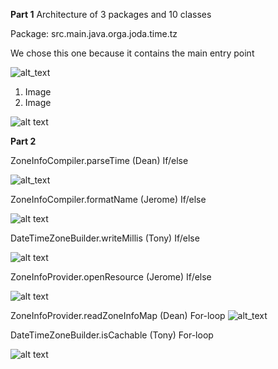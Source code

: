 **Part 1**
Architecture of 3 packages and 10 classes

Package: src.main.java.orga.joda.time.tz

We chose this one because it contains the main entry point

![alt_text](src.main.java.orga.joda.time.tz.jpg "tz package")



1. Image
2. Image


![alt text](Assignment1_CallGraph.jpg "call graph")




**Part 2**

ZoneInfoCompiler.parseTime (Dean)
If/else

![alt_text](zoneInfoCompiler.parseTime.jpg "parseTime")


ZoneInfoCompiler.formatName (Jerome)
If/else

![alt text](Method1_formatName.jpg "call graph")


DateTimeZoneBuilder.writeMillis (Tony)
If/else

![alt text](DateTimeZoneBuilder.writeMillis.jpg "writeMillis Graph")


ZoneInfoProvider.openResource (Jerome)
If/else

![alt text](Method2_openResource.jpg "call graph")


ZoneInfoProvider.readZoneInfoMap (Dean)
For-loop
![alt_text](ZoneInfoProvider.readZoneInfoMap().jpg "readZoneInfoMap")

DateTimeZoneBuilder.isCachable (Tony)
For-loop

![alt text](DateTimeZoneBuilder.isCachable.jpg "isCachable Graph")




